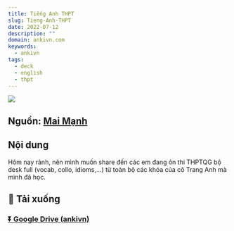 ```yaml
---
title: Tiếng Anh THPT
slug: Tieng-Anh-THPT
date: 2022-07-12
description: ""
domain: ankivn.com
keywords:
  - ankivn
tags:
  - deck
  - english
  - thpt
---
```


![](../static/images/Preview-Tiếng-Anh-THPT.png)

<!--truncate-->

## Nguồn: [Mai Mạnh ](https://www.facebook.com/groups/ankivocabulary/posts/1033344267425230/)

## Nội dung

Hôm nay rảnh, nên mình muốn share đến các em đang ôn thi THPTQG bộ desk full (vocab, collo, idioms,...) từ toàn bộ các khóa của cô Trang Anh mà mình đã học.

## 🔗 Tải xuống

### [⏬ Google Drive (ankivn)](https://drive.google.com/file/d/1BvJsClmrMGY2IefbZ32FD4y_3j70Fuy9/view?usp=sharing)